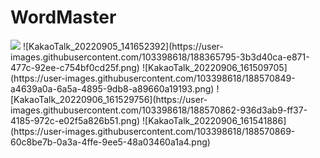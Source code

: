 # WordMaster

<img src='![KakaoTalk_20220905_141704911](https://user-images.githubusercontent.com/103398618/188365792-66841aa5-1ad9-4490-8e60-a416e9f2d489.png)'>
![KakaoTalk_20220905_141652392](https://user-images.githubusercontent.com/103398618/188365795-3b3d40ca-e871-477c-92ee-c754bf0cd25f.png)
![KakaoTalk_20220906_161509705](https://user-images.githubusercontent.com/103398618/188570849-a4639a0a-6a5a-4895-9db8-a89660a19193.png)
![KakaoTalk_20220906_161529756](https://user-images.githubusercontent.com/103398618/188570862-936d3ab9-ff37-4185-972c-e02f5a826b51.png)
![KakaoTalk_20220906_161541886](https://user-images.githubusercontent.com/103398618/188570869-60c8be7b-0a3a-4ffe-9ee5-48a03460a1a4.png)
